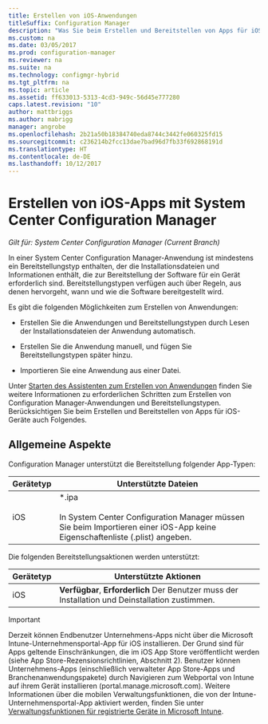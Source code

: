```yaml
---
title: Erstellen von iOS-Anwendungen
titleSuffix: Configuration Manager
description: "Was Sie beim Erstellen und Bereitstellen von Apps für iOS-Geräte berücksichtigen müssen."
ms.custom: na
ms.date: 03/05/2017
ms.prod: configuration-manager
ms.reviewer: na
ms.suite: na
ms.technology: configmgr-hybrid
ms.tgt_pltfrm: na
ms.topic: article
ms.assetid: ff633013-5313-4cd3-949c-56d45e777280
caps.latest.revision: "10"
author: mattbriggs
ms.author: mabrigg
manager: angrobe
ms.openlocfilehash: 2b21a50b18384740eda8744c3442fe060325fd15
ms.sourcegitcommit: c236214b2fcc13dae7bad96d7fb33f692868191d
ms.translationtype: HT
ms.contentlocale: de-DE
ms.lasthandoff: 10/12/2017
---
```

# <a name="create-ios-applications-with-system-center-configuration-manager"></a>Erstellen von iOS-Apps mit System Center Configuration Manager

*Gilt für: System Center Configuration Manager (Current Branch)*

In einer System Center Configuration Manager-Anwendung ist mindestens ein Bereitstellungstyp enthalten, der die Installationsdateien und Informationen enthält, die zur Bereitstellung der Software für ein Gerät erforderlich sind. Bereitstellungstypen verfügen auch über Regeln, aus denen hervorgeht, wann und wie die Software bereitgestellt wird.  

 Es gibt die folgenden Möglichkeiten zum Erstellen von Anwendungen:  

-   Erstellen Sie die Anwendungen und Bereitstellungstypen durch Lesen der Installationsdateien der Anwendung automatisch.  

-   Erstellen Sie die Anwendung manuell, und fügen Sie Bereitstellungstypen später hinzu.  

-   Importieren Sie eine Anwendung aus einer Datei.  

Unter [Starten des Assistenten zum Erstellen von Anwendungen](../../apps/deploy-use/create-applications.md#start-the-create-application-wizard) finden Sie weitere Informationen zu erforderlichen Schritten zum Erstellen von Configuration Manager-Anwendungen und Bereitstellungstypen. Berücksichtigen Sie beim Erstellen und Bereitstellen von Apps für iOS-Geräte auch Folgendes.  

## <a name="general-considerations"></a>Allgemeine Aspekte  
 Configuration Manager unterstützt die Bereitstellung folgender App-Typen:  

|Gerätetyp|Unterstützte Dateien|  
|-----------------|---------------------|  
|iOS|*.ipa<br /><br /> In System Center Configuration Manager müssen Sie beim Importieren einer iOS-App keine Eigenschaftenliste (.plist) angeben.|  

 Die folgenden Bereitstellungsaktionen werden unterstützt:  

|Gerätetyp|Unterstützte Aktionen|  
|-----------------|-----------------------|  
|iOS|**Verfügbar**, **Erforderlich** Der Benutzer muss der Installation und Deinstallation zustimmen.

> [!IMPORTANT]  
>  Derzeit können Endbenutzer Unternehmens-Apps nicht über die Microsoft Intune-Unternehmensportal-App für iOS installieren. Der Grund sind für Apps geltende Einschränkungen, die im iOS App Store veröffentlicht werden (siehe App Store-Rezensionsrichtlinien, Abschnitt 2). Benutzer können Unternehmens-Apps (einschließlich verwalteter App Store-Apps und Branchenanwendungspakete) durch Navigieren zum Webportal von Intune auf ihrem Gerät installieren (portal.manage.microsoft.com). Weitere Informationen über die mobilen Verwaltungsfunktionen, die von der Intune-Unternehmensportal-App aktiviert werden, finden Sie unter [Verwaltungsfunktionen für registrierte Geräte in Microsoft Intune](https://technet.microsoft.com/library/dn600287.aspx).  
